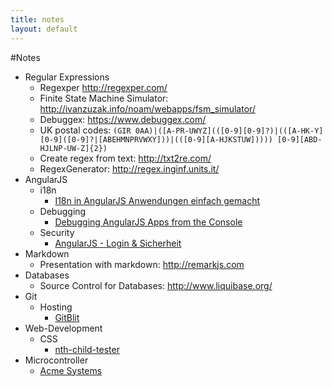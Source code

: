 ```yaml
---
title: notes
layout: default
---
```


#Notes

* Regular Expressions
  * Regexper http://regexper.com/
  * Finite State Machine Simulator: http://ivanzuzak.info/noam/webapps/fsm_simulator/
  * Debuggex: https://www.debuggex.com/
  * UK postal codes: `(GIR 0AA)|([A-PR-UWYZ](([0-9][0-9]?)|(([A-HK-Y][0-9]([0-9]?|[ABEHMNPRVWXY]))|(([0-9][A-HJKSTUW])))) [0-9][ABD-HJLNP-UW-Z]{2})`
  * Create regex from text:  http://txt2re.com/
  * RegexGenerator: http://regex.inginf.units.it/
* AngularJS
  * i18n
    * [I18n in AngularJS Anwendungen einfach gemacht](https://angularjs.de/artikel/angularjs-i18n-ng-translate)
  * Debugging
    * [Debugging AngularJS Apps from the Console](http://ionicframework.com/blog/angularjs-console/)
  * Security
    * [AngularJS - Login & Sicherheit](https://angularjs.de/artikel/angularjs-login-sicherheit)
* Markdown
  * Presentation with markdown: http://remarkjs.com
* Databases
  * Source Control for Databases: http://www.liquibase.org/
* Git
  * Hosting
    * [GitBlit](http://gitblit.com/)
* Web-Development
  * CSS
    * [nth-child-tester](https://css-tricks.com/examples/nth-child-tester/#)
* Microcontroller
  * [Acme Systems](http://www.acmesystems.it)
